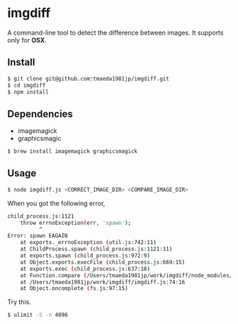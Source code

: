 # imgdiff

A command-line tool to detect the difference between images.
It supports only for **OSX**.

## Install

```bash
$ git clone git@github.com:tmaeda1981jp/imgdiff.git
$ cd imgdiff
$ npm install
```

## Dependencies

- imagemagick
- graphicsmagic

```bash
$ brew install imagemagick graphicsmagick
```

## Usage

```bash
$ node imgdiff.js <CORRECT_IMAGE_DIR> <COMPARE_IMAGE_DIR>
```

When you got the following error,

```bash
child_process.js:1121
    throw errnoException(err, 'spawn');
          ^
Error: spawn EAGAIN
    at exports._errnoException (util.js:742:11)
    at ChildProcess.spawn (child_process.js:1121:11)
    at exports.spawn (child_process.js:972:9)
    at Object.exports.execFile (child_process.js:669:15)
    at exports.exec (child_process.js:637:18)
    at Function.compare (/Users/tmaeda1981jp/work/imgdiff/node_modules/gm/lib/compare.js:67:5)
    at /Users/tmaeda1981jp/work/imgdiff/imgdiff.js:74:16
    at Object.oncomplete (fs.js:97:15)
```

Try this.

```bash
$ ulimit -S -n 4096
```
